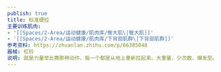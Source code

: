 ```yaml
---
publish: true
title: 标准硬拉
主要训练肌肉:
- '[[Spaces/2-Area/运动健康/肌肉库/臀大肌\|臀大肌]]'
- '[[Spaces/2-Area/运动健康/肌肉库/下背部肌群\|下背部肌群]]'
参考资料: https://zhuanlan.zhihu.com/p/66385048
器械: 杠铃
说明: 就是力量举比赛那种动作，每一个都是从地上重新拉起来。大重量，少次数，爆发型。
---
```

